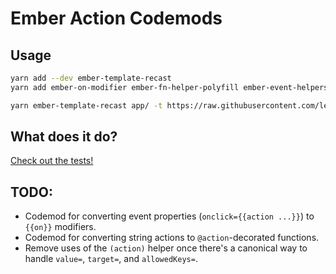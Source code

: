 # Ember Action Codemods

## Usage

```sh
yarn add --dev ember-template-recast
yarn add ember-on-modifier ember-fn-helper-polyfill ember-event-helpers

yarn ember-template-recast app/ -t https://raw.githubusercontent.com/lennyburdette/ember-action-codemods/master/src/action-modifiers.js
```

## What does it do?

[Check out the tests!](src/__tests__/action-modifiers.js)

## TODO:

* Codemod for converting event properties (`onclick={{action ...}}`) to `{{on}}` modifiers.
* Codemod for converting string actions to `@action`-decorated functions.
* Remove uses of the `(action)` helper once there's a canonical way to handle `value=`, `target=`, and `allowedKeys=`.
